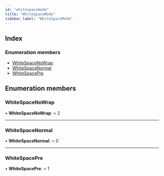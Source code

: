 ```yaml
---
id: "whitespacemode"
title: "WhiteSpaceMode"
sidebar_label: "WhiteSpaceMode"
---
```


## Index

### Enumeration members

* [WhiteSpaceNoWrap](whitespacemode.md#whitespacenowrap)
* [WhiteSpaceNormal](whitespacemode.md#whitespacenormal)
* [WhiteSpacePre](whitespacemode.md#whitespacepre)

## Enumeration members

###  WhiteSpaceNoWrap

• **WhiteSpaceNoWrap**: = 2

___

###  WhiteSpaceNormal

• **WhiteSpaceNormal**: = 0

___

###  WhiteSpacePre

• **WhiteSpacePre**: = 1
